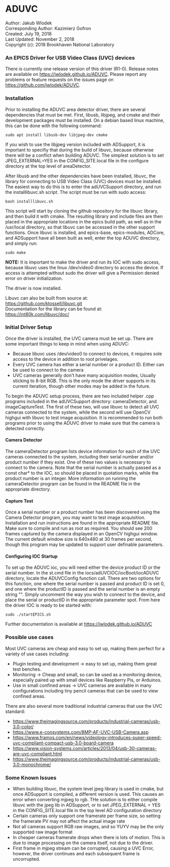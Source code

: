 # ADUVC

Author: Jakub Wlodek  
Corresponding Author: Kazimierz Gofron  
Created: July 19, 2018  
Last Updated: November 2, 2018  
Copyright (c): 2018 Brookhaven National Laboratory  

### An EPICS Driver for USB Video Class (UVC) devices

There is currently one release version of this driver (R1-0). Release notes are available on https://jwlodek.github.io/ADUVC. Please report any problems or feature requests on the issues page on https://github.com/jwlodek/ADUVC.

### Installation

Prior to installing the ADUVC area detector driver, there are several dependencies that must be met. First, libusb, libjpeg, and cmake and their development packages must be installed. On a debian based linux machine, this can be done with the following command:

```
sudo apt install libusb-dev libjpeg-dev cmake
```
If you wish to use the libjpeg version included with ADSupport, it is important to specifiy that during the build of libuvc, because otherwise there will be a conflict when building ADUVC. The simplest solution is to set JPEG_EXTERNAL=YES in the CONFIG_SITE.local file in the configure directory at the top level of areaDetector.  

After libusb and the other dependencies have been installed, libuvc, the library for connecting to USB Video Class (UVC) devices must be installed. The easiest way to do this is to enter the adUVCSupport directory, and run the installlibuvc.sh script. The script must be run with sudo access:
```
bash installlibuvc.sh
```
This script will start by cloning the github repository for the libuvc library, and then build it with cmake. The resulting library and include files are then placed in the appropriate locations in the epics build path, as well as in the /usr/local directory, so that libuvc can be accessed in the other support functions. Once libuvc is installed, and epics-base, epics-modules, ADCore, and ADSupport have all been built as well, enter the top ADUVC directory, and simply run:
```
sudo make
```
**NOTE:** It is important to make the driver and run its IOC with sudo access, because libuvc uses the linux /dev/video0 directory to access the device. If access is attempted without sudo the driver will give a Permission denied error on driver initialization.  

The driver is now installed.  

Libuvc can also be built from source at: https://github.com/ktossell/libuvc.git  
Documentation for the library can be found at: https://int80k.com/libuvc/doc/


### Initial Driver Setup

Once the driver is installed, the UVC camera must be set up. There are some important things to keep in mind when using ADUVC:
* Because libuvc uses /dev/video0 to connect to devices, it requires sole access to the device in addition to root privelages.
* Every UVC camera has either a serial number or a product ID. Either can be used to connect to the camera
* UVC cameras generally don't have many acquisition modes, Usually sticking to 8-bit RGB. This is the only mode the driver supports in its current iteration, though other modes may be added in the future.

To begin the ADUVC setup process, there are two included helper .cpp programs included in the adUVCSupport directory: cameraDetector, and imageCaptureTest. The first of these two, will use libuvc to detect all UVC cameras connected to the system, while the second will use OpenCV highgui with libuvc to test image acquisition. It is recommended to run both programs prior to using the ADUVC driver to make sure that the camera is detected correctly.  

#### Camera Detector

The cameraDetector program lists device information for each of the UVC cameras connected to the system, including their serial number and/or product number if they exist. One of these two values is necessary to connect to the camera. Note that the serial number is actually passed as a const char* to the IOC, so should be placed in quotation marks, while the product number is an integer. More information on running the cameraDetector program can be found in the README file in the appropriate directory.  

#### Capture Test

Once a serial number or a product number has been discovered using the Camera Detector program, you may want to test image acquisition. Installation and run instructions are found in the appropriate README file. Make sure to compile and run as root as required. You should see 200 frames captured by the camera displayed in an OpenCV highgui window. The current default window size is 640x480 at 30 frames per second, though this program may be updated to support user definable parameters.

#### Configuring IOC Startup

To set up the ADUVC ioc, you will need either the device product ID or the serial number. In the st.cmd file in the iocs/adUVCIOC/iocBoot/iocADUVC directory, locate the ADUVCConfig function call. There are two options for this function, one where the serial number is passed and product ID is set 0, and one where the productID is passed and the serial number is an empty string "". Simply uncomment the way you wish to connect to the device, and place the serial or productID in the appropriate parameter spot. From here the driver IOC is ready to be started with:
```
sudo ./startEPICS.sh
```

Further documentation is available at https://jwlodek.github.io/ADUVC  

### Possible use cases

Most UVC cameras are cheap and easy to set up, making them perfect for a variety of use cases including:

* Plugin testing and development -> easy to set up, making them great test benches.
* Monitoring -> Cheap and small, so can be used as a monitoring device, especially paired up with small devices like Raspberry Pis, or Arduinos.
* Use in small confined areas -> UVC cameras are available in many configurations including tiny pencil cameras that can be used to view confined areas.

There are also several more traditional industrial cameras that use the UVC standard:

* https://www.theimagingsource.com/products/industrial-cameras/usb-3.0-color/
* https://www.e-consystems.com/8MP-AF-UVC-USB-Camera.asp
* https://www.framos.com/en/news/videology-introduces-super-speed-uvc-compliant-compact-usb-3.0-board-camera
* https://www.vision-systems.com/articles/2013/04/usb-30-cameras-are-uvc-compliant.html
* https://www.theimagingsource.com/products/industrial-cameras/usb-3.0-monochrome/


### Some Known Issues

* When building libuvc, the system level jpeg library is used in cmake, but once ADSupport is compiled, a different version is used. This causes an error when converting mjpeg to rgb. THe solution is to either compile libuvc with the jpeg lib in ADSupport, or to set JPEG_EXTERNAL = YES in the CONFIG_SITE.local file in the top level AD configuration directory
* Certain cameras only support one framerate per frame size, so setting the framerate PV may not affect the actual image rate
* Not all cameras support RGB raw images, and so YUYV may be the only supported raw image format
* In cheaper cameras framerate drops when there is lots of motion. This is due to image processing on the camera itself, not due to the driver.
* First frame in mjpeg stream can be corrupted, causing a UVC Error, however, the driver continues and each subsequent frame is uncorrupted.

